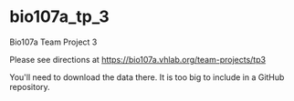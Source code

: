 # bio107a_tp_3
Bio107a Team Project 3

Please see directions at https://bio107a.vhlab.org/team-projects/tp3

You'll need to download the data there. It is too big to include in a GitHub repository.

